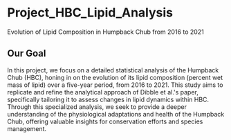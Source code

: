 # Project_HBC_Lipid_Analysis
Evolution of Lipid Composition in Humpback Chub from 2016 to 2021

## Our Goal
In this project, we focus on a detailed statistical analysis of the Humpback Chub (HBC), honing in on the evolution of its lipid composition (percent wet mass of lipid) over a five-year period, from 2016 to 2021. This study aims to replicate and refine the analytical approach of Dibble et al.'s paper, specifically tailoring it to assess changes in lipid dynamics within HBC. Through this specialized analysis, we seek to provide a deeper understanding of the physiological adaptations and health of the Humpback Chub, offering valuable insights for conservation efforts and species management.

